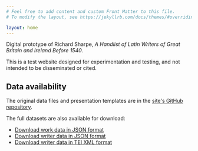 ```yaml
---
# Feel free to add content and custom Front Matter to this file.
# To modify the layout, see https://jekyllrb.com/docs/themes/#overriding-theme-defaults

layout: home
---
```


Digital prototype of Richard Sharpe, *A Handlist of Latin Writers of Great Britain and Ireland Before 1540*.

This is a test website designed for experimentation and testing, and not intended to be disseminated or cited.

## Data availability

The original data files and presentation templates are in the [site's GitHub repository](http://github.com/medievallibraries/latin-writers).

The full datasets are also available for download:

- <a href="{{ site.baseurl }}/api/works.json">Download work data in JSON format</a>
- <a href="{{ site.baseurl }}/api/writers.json">Download writer data in JSON format</a>
- <a href="{{ site.baseurl }}/api/writers.xml">Download writer data in TEI XML format</a>